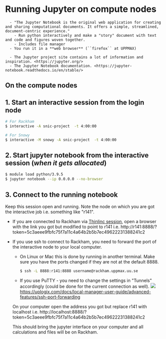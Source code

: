 # Running Jupyter on compute nodes

```{callout} What is Jupyter?
  - "The Jupyter Notebook is the original web application for creating and sharing computational documents. It offers a simple, streamlined, document-centric experience."
    - Run python interactively and make a "story" document with text and code and figures woven together. 
    - Includes file manager
  - You run it in a **web browser** (``firefox`` at UPPMAX)

  - The Jupyter project site contains a lot of information and inspiration. <https://jupyter.org/>
  - The Jupyter Notebook documentation. <https://jupyter-notebook.readthedocs.io/en/stable/>
```


## On the compute nodes

## 1. Start an interactive session from the login node
``` bash
# For Rackham
$ interactive -A snic-project  -t 4:00:00

# For Snowy
$ interactive -M snowy -A snic-project  -t 4:00:00
```

## 2. Start jupyter notebook from the interactive session (*when it gets allocated*)
``` bash
$ module load python/3.9.5
$ jupyter notebook --ip 0.0.0.0 --no-browser
```

## 3. Connect to the running notebook 
Keep this session open and running. Note the node on which you are got the interactive job i.e. something like "r141".

- If you are connected to Rackham via [Thinlinc session](https://www.uppmax.uu.se/support/user-guides/thinlinc-graphical-connection-guide/), open a browser with the link you got but modified to point to r141 i.e. 
http://r141:8888/?token=5c3aeee9fbfc75f7a11c4a64b2b5b7ec49622231388241c2
- If you use ssh to connect to Rackham, you need to forward the port of the interactive node to your local computer.
    - On Linux or Mac this is done by running in another terminal. Make sure you have the ports changed if they are not at the default 8888.
        ``` bash
        $ ssh -L 8888:r141:8888 username@rackham.uppmax.uu.se
        ```
    - If you use PuTTY - you need to change the settings in "Tunnels" accordingly (could be done for the current connection as well).
    ![](../../img/putty.png)
    https://uplogix.com/docs/local-manager-user-guide/advanced-features/ssh-port-forwarding 
    

    On your computer open  the address you got but replace r141 with localhost i.e. 
http://localhost:8888/?token=5c3aeee9fbfc75f7a11c4a64b2b5b7ec49622231388241c2

    This should bring the jupyter interface on your computer and all calculations and files will be on Rackham.
